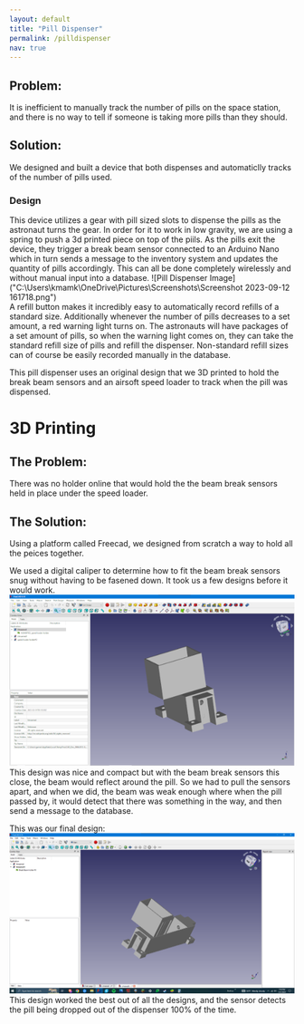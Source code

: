 ```yaml
---
layout: default
title: "Pill Dispenser"
permalink: /pilldispenser
nav: true
---
```

## Problem:
It is inefficient to manually track the number of pills on the space station, and there is  no way to tell if someone is taking more pills than they should.
## Solution:
We designed and built a device that both dispenses and automaticlly tracks of the number of pills used.

### Design
This device utilizes a gear with pill sized slots to dispense the pills as the astronaut turns the gear.  In order for it to work in low gravity, we are using a spring to push a 3d printed piece on top of the piils.  As the pills exit the device, they trigger a break beam sensor connected to an Arduino Nano which in turn sends a message to the inventory system and updates the quantity of pills accordingly. This can all be done completely wirelessly and without manual input into a database.
![Pill Dispenser Image]("C:\Users\kmamk\OneDrive\Pictures\Screenshots\Screenshot 2023-09-12 161718.png")
<br />A refill button makes it incredibly easy to automatically record refills of a standard size. Additionally whenever the number of pills decreases to a set amount, a red warning light turns on. The astronauts will have packages of a set amount of pills, so when the warning light comes on, they can take the standard refill size of pills and refill the dispenser. Non-standard refill sizes can of course be easily recorded manually in the database.

This pill dispenser uses an original design that we 3D printed to hold the break beam sensors and an airsoft speed loader to track when the pill was dispensed.

# 3D Printing
## The Problem:
There was no holder online that would hold the the beam break sensors held in place under the speed loader.
## The Solution:
Using a platform called Freecad, we designed from scratch a way to hold all the peices together.

We used a digital caliper to determine how to fit the beam break sensors snug without having to be fasened down.  It took us a few designs before it would work.
<br />![First Dispenser Design](/images/first%20despenser%20design%20(small).png)
<br />This design was nice and compact but with the beam break sensors this close, the beam would reflect around the pill.  So we had to pull the sensors apart, and when we did, the beam was weak enough where when the pill passed by, it would detect that there was something in the way, and then send a message to the database.

This was our final design:
![CAD design](images/CAD%20drawing%20%231.png)
<br />This design worked the best out of all the designs, and the sensor detects the pill being dropped out of the dispenser 100% of the time.
